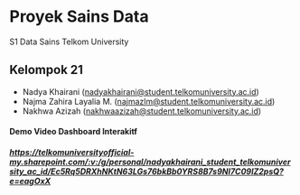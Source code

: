 # Proyek Sains Data
S1 Data Sains
Telkom University

## Kelompok 21 
- Nadya Khairani (nadyakhairani@student.telkomuniversity.ac.id)
- Najma Zahira Layalia M. (najmazlm@student.telkomuniversity.ac.id)
- Nakhwa Azizah (nakhwaazizah@student.telkomuniversity.ac.id)

#### Demo Video Dashboard Interakitf
##### https://telkomuniversityofficial-my.sharepoint.com/:v:/g/personal/nadyakhairani_student_telkomuniversity_ac_id/Ec5Rq5DRXhNKtN63LGs76bkBb0YRS8B7s9NI7C09lZ2psQ?e=eagOxX
